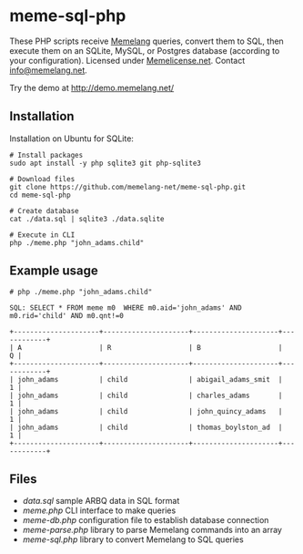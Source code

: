 # meme-sql-php
These PHP scripts receive [Memelang](https://memelang.net/) queries, convert them to SQL, then execute them on an SQLite, MySQL, or Postgres database (according to your configuration). Licensed under [Memelicense.net](https://memelicense.net/). Contact info@memelang.net.

Try the demo at http://demo.memelang.net/


## Installation

Installation on Ubuntu for SQLite:

	# Install packages
	sudo apt install -y php sqlite3 git php-sqlite3
	
	# Download files
	git clone https://github.com/memelang-net/meme-sql-php.git
	cd meme-sql-php
	
	# Create database
	cat ./data.sql | sqlite3 ./data.sqlite
	
	# Execute in CLI
	php ./meme.php "john_adams.child"


## Example usage

	# php ./meme.php "john_adams.child"

	SQL: SELECT * FROM meme m0  WHERE m0.aid='john_adams' AND m0.rid='child' AND m0.qnt!=0
	
	+---------------------+---------------------+---------------------+------------+
	| A                   | R                   | B                   |          Q |
	+---------------------+---------------------+---------------------+------------+
	| john_adams          | child               | abigail_adams_smit  |          1 |
	| john_adams          | child               | charles_adams       |          1 |
	| john_adams          | child               | john_quincy_adams   |          1 |
	| john_adams          | child               | thomas_boylston_ad  |          1 |
	+---------------------+---------------------+---------------------+------------+


## Files
* *data.sql* sample ARBQ data in SQL format
* *meme.php* CLI interface to make queries
* *meme-db.php* configuration file to establish database connection
* *meme-parse.php* library to parse Memelang commands into an array
* *meme-sql.php* library to convert Memelang to SQL queries
